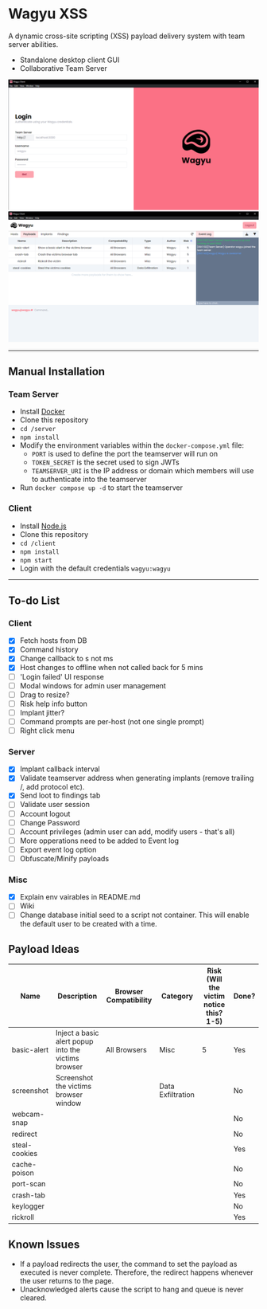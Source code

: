 # Wagyu XSS
A dynamic cross-site scripting (XSS) payload delivery system with team server abilities.

- Standalone desktop client GUI
- Collaborative Team Server

![Client Login Page](./images/client-login.png) ![Client Payloads Table](./images/client-payloads.png)

---
## Manual Installation
### Team Server
* Install [Docker](https://docs.docker.com/engine/installation/)
* Clone this repository
* `cd /server`
* `npm install`
* Modify the environment variables within the `docker-compose.yml` file:
    - `PORT` is used to define the port the teamserver will run on
    - `TOKEN_SECRET` is the secret used to sign JWTs
    - `TEAMSERVER_URI` is the IP address or domain which members will use to authenticate into the teamserver
* Run `docker compose up -d` to start the teamserver


### Client
* Install [Node.js](https://nodejs.org/en/download/)
* Clone this repository
* `cd /client`
* `npm install`
* `npm start`
* Login with the default credentials `wagyu:wagyu`
---
## To-do List
### Client
- [x] Fetch hosts from DB
- [x] Command history
- [x] Change callback to s not ms
- [x] Host changes to offline when not called back for 5 mins
- [ ] 'Login failed' UI response
- [ ] Modal windows for admin user management
- [ ] Drag to resize?
- [ ] Risk help info button
- [ ] Implant jitter?
- [ ] Command prompts are per-host (not one single prompt)
- [ ] Right click menu

### Server
- [x] Implant callback interval
- [x] Validate teamserver address when generating implants (remove trailing /, add protocol etc).
- [x] Send loot to findings tab
- [ ] Validate user session
- [ ] Account logout
- [ ] Change Password
- [ ] Account privileges (admin user can add, modify users - that's all)
- [ ] More opperations need to be added to Event log
- [ ] Export event log option
- [ ] Obfuscate/Minify payloads

### Misc
- [x] Explain env vairables in README.md
- [ ] Wiki
- [ ] Change database initial seed to a script not container. This will enable the default user to be created with a time.

## Payload Ideas

|Name|Description|Browser Compatibility|Category|Risk (Will the victim notice this? 1-5)|Done?|
|---|---|---|---|---|---|
|basic-alert|Inject a basic alert popup into the victims browser|All Browsers|Misc|5|Yes|
|screenshot|Screenshot the victims browser window||Data Exfiltration||No|
|webcam-snap|||||No|
|redirect|||||No|
|steal-cookies|||||Yes|
|cache-poison|||||No|
|port-scan|||||No|
|crash-tab|||||Yes|
|keylogger|||||No|
|rickroll|||||Yes|


## Known Issues
* If a payload redirects the user, the command to set the payload as executed is never complete. Therefore, the redirect happens whenever the user returns to the page.
* Unacknowledged alerts cause the script to hang and queue is never cleared.
